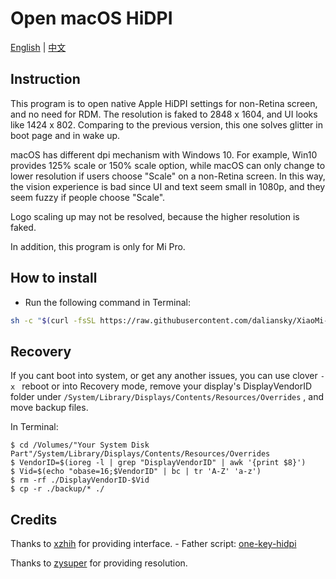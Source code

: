 # Open macOS HiDPI

[English](README.md) | [中文](README_CN.md)

## Instruction

This program is to open native Apple HiDPI settings for non-Retina screen, and no need for RDM. The resolution is faked to 2848 x 1604, and UI looks like 1424 x 802. Comparing to the previous version, this one solves glitter in boot page and in wake up.

macOS has different dpi mechanism with Windows 10. For example, Win10 provides 125% scale or 150% scale option, while macOS can only change to lower resolution if users choose "Scale" on a non-Retina screen. In this way, the vision experience is bad since UI and text seem small in 1080p, and they seem fuzzy if people choose "Scale".

Logo scaling up may not be resolved, because the higher resolution is faked.

In addition, this program is only for Mi Pro.


## How to install

- Run the following command in Terminal:

```bash
sh -c "$(curl -fsSL https://raw.githubusercontent.com/daliansky/XiaoMi-Pro/master/one-key-hidpi/one-key-hidpi.sh)"
```


## Recovery

If you cant boot into system, or get any another issues, you can use clover `-x ` reboot or into Recovery mode, remove your display's DisplayVendorID folder under `/System/Library/Displays/Contents/Resources/Overrides` , and move backup files.

In Terminal: 

```
$ cd /Volumes/"Your System Disk Part"/System/Library/Displays/Contents/Resources/Overrides
$ VendorID=$(ioreg -l | grep "DisplayVendorID" | awk '{print $8}')
$ Vid=$(echo "obase=16;$VendorID" | bc | tr 'A-Z' 'a-z')
$ rm -rf ./DisplayVendorID-$Vid
$ cp -r ./backup/* ./
```


## Credits

Thanks to [xzhih](https://github.com/xzhih) for providing interface.
    - Father script: [one-key-hidpi](https://github.com/xzhih/one-key-hidpi)

Thanks to [zysuper](https://github.com/zysuper) for providing resolution.
